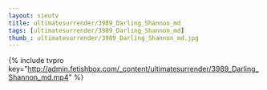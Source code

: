 ```yaml
--- 
layout: sieutv
title: ultimatesurrender/3989_Darling_Shannon_md
tags: [ultimatesurrender/3989_Darling_Shannon_md]
thumb_: ultimatesurrender/3989_Darling_Shannon_md.jpg
---
```

{% include tvpro key="http://admin.fetishbox.com/_content/ultimatesurrender/3989_Darling_Shannon_md.mp4" %} 
